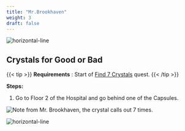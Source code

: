 ```yaml
---
title: "Mr.Brookhaven"
weight: 3
draft: false
---
```





![horizontal-line](/images/green-line.png)

## Crystals for Good or Bad

{{< tip >}}
**Requirements** : Start of [Find 7 Crystals](/lore/quests/#find-7-crystals) quest.
{{< /tip >}}

**Steps:**

1. Go to Floor 2 of the Hospital and go behind one of the Capsules.

![Note from Mr. Brookhaven, the crystal calls out 7 times.](/images/bh/mrbrookhaven_crystals_notes.png) 

![horizontal-line](/images/green-line.png)